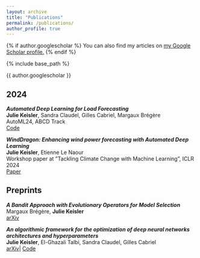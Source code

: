 ```yaml
---
layout: archive
title: "Publications"
permalink: /publications/
author_profile: true
---
```


{% if author.googlescholar %}
  You can also find my articles on <u><a href="{{author.googlescholar}}">my Google Scholar profile</a>.</u>
{% endif %}

{% include base_path %}

{{ author.googlescholar }}

<h2>2024</h2>

***Automated Deep Learning for Load Forecasting*** <br>
**Julie Keisler**, Sandra Claudel, Gilles Cabriel, Margaux Brégère <br>
AutoML24, ABCD Track<br>
[Code](https://github.com/JulieKeisler/automl)

***WindDragon: Enhancing wind power forecasting with Automated Deep Learning*** <br>
**Julie Keisler**, Etienne Le Naour <br>
Workshop paper at ”Tackling Climate Change with Machine Learning”, ICLR 2024 <br>
[Paper](https://www.climatechange.ai/papers/iclr2024/29)


<h2>Preprints</h2>

***A Bandit Approach with Evolutionary Operators for Model Selection*** <br>
Margaux Brégère, **Julie Keisler** <br>
[arXiv](https://arxiv.org/abs/2402.05144)

***An algorithmic framework for the optimization of deep neural networks architectures and hyperparameters*** <br>
**Julie Keisler**, El-Ghazali Talbi, Sandra Claudel, Gilles Cabriel <br>
[arXiv](https://arxiv.org/abs/2303.12797)| [Code](https://github.com/JulieKeisler/dragon)


<!-- {% for post in site.publications reversed %}
  {% include archive-single.html %}
{% endfor %} -->
